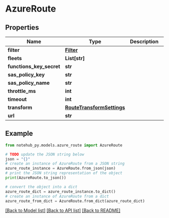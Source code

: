 # AzureRoute

## Properties

| Name                     | Type                                                    | Description | Notes      |
| ------------------------ | ------------------------------------------------------- | ----------- | ---------- |
| **filter**               | [**Filter**](Filter.md)                                 |             | [optional] |
| **fleets**               | **List[str]**                                           |             | [optional] |
| **functions_key_secret** | **str**                                                 |             | [optional] |
| **sas_policy_key**       | **str**                                                 |             | [optional] |
| **sas_policy_name**      | **str**                                                 |             | [optional] |
| **throttle_ms**          | **int**                                                 |             | [optional] |
| **timeout**              | **int**                                                 |             | [optional] |
| **transform**            | [**RouteTransformSettings**](RouteTransformSettings.md) |             | [optional] |
| **url**                  | **str**                                                 |             | [optional] |

## Example

```python
from notehub_py.models.azure_route import AzureRoute

# TODO update the JSON string below
json = "{}"
# create an instance of AzureRoute from a JSON string
azure_route_instance = AzureRoute.from_json(json)
# print the JSON string representation of the object
print(AzureRoute.to_json())

# convert the object into a dict
azure_route_dict = azure_route_instance.to_dict()
# create an instance of AzureRoute from a dict
azure_route_from_dict = AzureRoute.from_dict(azure_route_dict)
```

[[Back to Model list]](../README.md#documentation-for-models) [[Back to API list]](../README.md#documentation-for-api-endpoints) [[Back to README]](../README.md)
